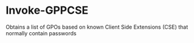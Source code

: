 # Invoke-GPPCSE
Obtains a list of GPOs based on known Client Side Extensions (CSE) that normally contain passwords
